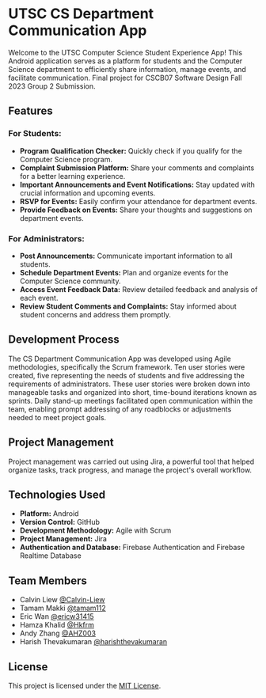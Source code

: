 # UTSC CS Department Communication App 

Welcome to the UTSC Computer Science Student Experience App! This Android application serves as a platform for students and the Computer Science department to efficiently share information, manage events, and facilitate communication. Final project for CSCB07 Software Design Fall 2023 Group 2 Submission. 

## Features

### For Students:

- **Program Qualification Checker:** Quickly check if you qualify for the Computer Science program.
- **Complaint Submission Platform:** Share your comments and complaints for a better learning experience.
- **Important Announcements and Event Notifications:** Stay updated with crucial information and upcoming events.
- **RSVP for Events:** Easily confirm your attendance for department events.
- **Provide Feedback on Events:** Share your thoughts and suggestions on department events.

### For Administrators:

- **Post Announcements:** Communicate important information to all students.
- **Schedule Department Events:** Plan and organize events for the Computer Science community.
- **Access Event Feedback Data:** Review detailed feedback and analysis of each event.
- **Review Student Comments and Complaints:** Stay informed about student concerns and address them promptly.

## Development Process

The CS Department Communication App was developed using Agile methodologies, specifically the Scrum framework. Ten user stories were created, five representing the needs of students and five addressing the requirements of administrators. These user stories were broken down into manageable tasks and organized into short, time-bound iterations known as sprints. Daily stand-up meetings facilitated open communication within the team, enabling prompt addressing of any roadblocks or adjustments needed to meet project goals.

## Project Management

Project management was carried out using Jira, a powerful tool that helped organize tasks, track progress, and manage the project's overall workflow.

## Technologies Used

- **Platform:** Android
- **Version Control:** GitHub
- **Development Methodology:** Agile with Scrum
- **Project Management:** Jira
- **Authentication and Database:** Firebase Authentication and Firebase Realtime Database

## Team Members

- Calvin Liew [@Calvin-Liew](https://github.com/Calvin-Liew)
- Tamam Makki [@tamam112](https://github.com/tamam112)
- Eric Wan [@ericw31415](https://github.com/ericw31415)
- Hamza Khalid [@Hkfrm](https://github.com/Hkfrm)
- Andy Zhang [@AHZ003](https://github.com/AHZ003)
- Harish Thevakumaran [@harishthevakumaran](https://github.com/harishthevakumaran)

## License

This project is licensed under the [MIT License](LICENSE).
